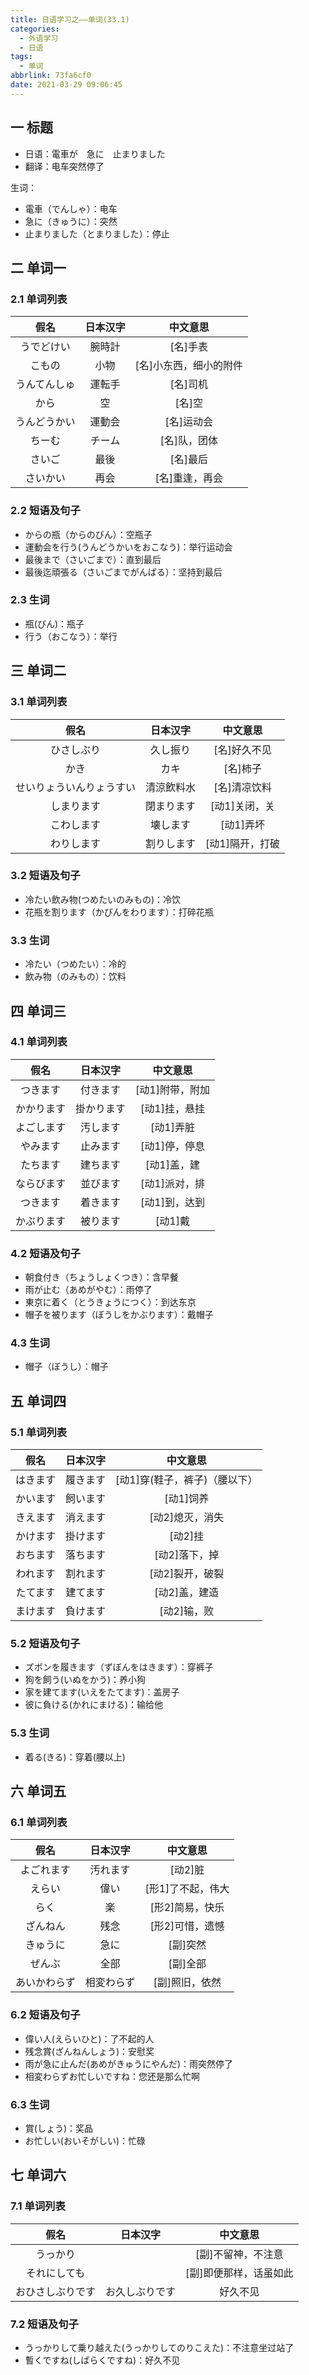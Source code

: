 ```yaml
---
title: 日语学习之——单词(33.1)
categories:
  - 外语学习
  - 日语
tags:
  - 单词
abbrlink: 73fa6cf0
date: 2021-03-29 09:06:45
---
```

## 一 标题

* 日语：電車が　急に　止まりました
* 翻译：电车突然停了

生词：

* 電車（でんしゃ）：电车
* 急に（きゅうに）：突然
* 止まりました（とまりました）：停止

<!--more-->

## 二 单词一

### 2.1 单词列表

|     假名     | 日本汉字 |        中文意思        |
| :----------: | :------: | :--------------------: |
|  うでどけい  |  腕時計  |        [名]手表        |
|    こもの    |   小物   | [名]小东西，细小的附件 |
| うんてんしゅ |  運転手  |        [名]司机        |
|     から     |    空    |         [名]空         |
| うんどうかい |  運動会  |       [名]运动会       |
|    ちーむ    |  チーム  |      [名]队，团体      |
|    さいご    |   最後   |        [名]最后        |
|   さいかい   |   再会   |     [名]重逢，再会     |

### 2.2 短语及句子

* からの瓶（からのびん）：空瓶子
* 運動会を行う(うんどうかいをおこなう)：举行运动会
* 最後まで（さいごまで）：直到最后
* 最後迄頑張る（さいごまでがんばる）：坚持到最后

### 2.3 生词

* 瓶(びん)：瓶子
* 行う（おこなう）：举行

## 三 单词二

### 3.1 单词列表

|           假名           |  日本汉字  |    中文意思     |
| :----------------------: | :--------: | :-------------: |
|        ひさしぶり        |  久し振り  |  [名]好久不见   |
|           かき           |    カキ    |    [名]柿子     |
| せいりょういんりょうすい | 清涼飲料水 |  [名]清凉饮料   |
|        しまります        | 閉まります |  [动1]关闭，关  |
|        こわします        |  壊します  |    [动1]弄坏    |
|        わりします        | 割りします | [动1]隔开，打破 |

### 3.2 短语及句子

* 冷たい飲み物(つめたいのみもの)：冷饮
* 花瓶を割ります（かびんをわります）：打碎花瓶

### 3.3 生词

* 冷たい（つめたい）：冷的
* 飲み物（のみもの）：饮料

## 四 单词三

### 4.1 单词列表

|    假名    |  日本汉字  |    中文意思     |
| :--------: | :--------: | :-------------: |
|  つきます  |  付きます  | [动1]附带，附加 |
| かかります | 掛かります |  [动1]挂，悬挂  |
| よごします |  汚します  |    [动1]弄脏    |
|  やみます  |  止みます  |  [动1]停，停息  |
|  たちます  |  建ちます  |   [动1]盖，建   |
| ならびます |  並びます  |  [动1]派对，排  |
|  つきます  |  着きます  |  [动1]到，达到  |
| かぶります |  被ります  |     [动1]戴     |

### 4.2 短语及句子

* 朝食付き（ちょうしょくつき）：含早餐
* 雨が止む（あめがやむ）：雨停了
* 東京に着く（とうきょうにつく）：到达东京
* 帽子を被ります（ぼうしをかぶります）：戴帽子

### 4.3 生词

* 帽子（ぼうし）：帽子

## 五 单词四

### 5.1 单词列表

|   假名   | 日本汉字 |           中文意思            |
| :------: | :------: | :---------------------------: |
| はきます | 履きます | [动1]穿(鞋子，裤子)（腰以下） |
| かいます | 飼います |           [动1]饲养           |
| きえます | 消えます |        [动2]熄灭，消失        |
| かけます | 掛けます |            [动2]挂            |
| おちます | 落ちます |         [动2]落下，掉         |
| われます | 割れます |        [动2]裂开，破裂        |
| たてます | 建てます |         [动2]盖，建造         |
| まけます | 負けます |          [动2]输，败          |

### 5.2 短语及句子

* ズボンを履きます（ずぼんをはきます）：穿裤子
* 狗を飼う(いぬをかう)：养小狗
* 家を建てます(いえをたてます)：盖房子
* 彼に負ける(かれにまける)：输给他

### 5.3 生词

* 着る(きる)：穿着(腰以上)

## 六 单词五

### 6.1 单词列表

|     假名     |  日本汉字  |     中文意思      |
| :----------: | :--------: | :---------------: |
|  よごれます  |  汚れます  |      [动2]脏      |
|    えらい    |    偉い    | [形1]了不起，伟大 |
|     らく     |     楽     |  [形2]简易，快乐  |
|   ざんねん   |    残念    |  [形2]可惜，遗憾  |
|   きゅうに   |    急に    |     [副]突然      |
|    ぜんぶ    |    全部    |     [副]全部      |
| あいかわらず | 相変わらず |  [副]照旧，依然   |

### 6.2 短语及句子

* 偉い人(えらいひと)：了不起的人
* 残念賞(ざんねんしょう)：安慰奖
* 雨が急に止んだ(あめがきゅうにやんだ)：雨突然停了
* 相変わらずお忙しいですね：您还是那么忙啊

### 6.3 生词

* 賞(しょう)：奖品
* お忙しい(おいそがしい)：忙碌

## 七 单词六

### 7.1 单词列表

|       假名       |    日本汉字    |        中文意思        |
| :--------------: | :------------: | :--------------------: |
|     うっかり     |                |   [副]不留神，不注意   |
|   それにしても   |                | [副]即便那样，话虽如此 |
| おひさしぶりです | お久しぶりです |        好久不见        |

### 7.2 短语及句子

* うっかりして乗り越えた(うっかりしてのりこえた)：不注意坐过站了
* 暫くですね(しばらくですね)：好久不见